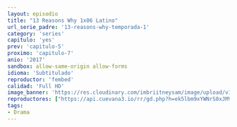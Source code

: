 ```yaml
---
layout: episodio
title: "13 Reasons Why 1x06 Latino"
url_serie_padre: '13-reasons-why-temporada-1'
category: 'series'
capitulo: 'yes'
prev: 'capitulo-5'
proximo: 'capitulo-7'
anio: '2017'
sandbox: allow-same-origin allow-forms
idioma: 'Subtitulado'
reproductor: 'fembed'
calidad: 'Full HD'
image_banner: 'https://res.cloudinary.com/imbriitneysam/image/upload/v1546545022/reason1-banner-min.jpg'
reproductores: ["https://api.cuevana3.io/rr/gd.php?h=ek5lbm9xYWNrS0xJMVp5b21KREk0dFBLbjVkaHhkRGdrOG1jbnBpUnhhS1Z6SHg2ZmNXUzV0U2JaS1dObWM2Z3RaTmxnSGUybHNQRmxLWjBncGZIMkthU3FadVkyUT09"]
tags:
- Drama
---
```













